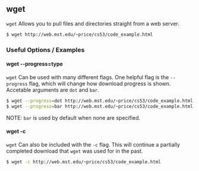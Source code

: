 ---
---

wget
-------
`wget` Allows you to pull files and directories straight from a web server.
<!-- one line explanation would go here -->

<!-- minimal example -->
~~~ bash
$ wget http://web.mst.edu/~price/cs53/code_example.html
~~~

<!--more-->

### Useful Options / Examples

#### wget --progress=type

`wget` Can be used with many different flags. One helpful flag is the `--progress` flag, which will change how download progress is shown. Accetable arguments are `dot` and `bar`.

~~~ bash
$ wget --progress=dot http://web.mst.edu/~price/cs53/code_example.html
$ wget --progress=bar http://web.mst.edu/~price/cs53/code_example.html
~~~

NOTE: `bar` is used by default when none are specified.

#### wget -c

`wget` Can also be included with the `-c` flag. This will continue a partially completed download that `wget` was used for in the past.

~~~ bash
$ wget -c http://web.mst.edu/~price/cs53/code_example.html
~~~
